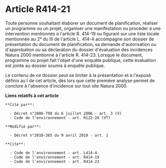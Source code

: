 # Article R414-21

Toute personne souhaitant élaborer un document de planification, réaliser un programme ou un projet, organiser une
manifestation ou procéder à une intervention mentionnés à l'article R. 414-19 ou figurant sur une liste locale mentionnée au
2° du III de l'article L. 414-4 accompagne son dossier de présentation du document de planification, sa demande
d'autorisation ou d'approbation ou sa déclaration du dossier d'évaluation des incidences Natura 2000 mentionné à l'article R.
414-23. Lorsque le document, programme ou projet fait l'objet d'une enquête publique, cette évaluation est jointe au dossier
soumis à enquête publique. 

Le contenu de ce dossier peut se limiter à la présentation et à l'exposé définis au I de cet article, dès lors que cette
première analyse permet de conclure à l'absence d'incidence sur tout site Natura 2000.

**Liens relatifs à cet article**

	**Cité par**:

	  - Décret n°2006-798 du 6 juillet 2006 - art. 3 (V)
	  - Code de l'environnement - art. R122-20 (VT)

	**Modifié par**:

	  - Décret n°2010-365 du 9 avril 2010 - art. 1

	**Cite**:

	  - Code de l'environnement - art. L414-4
	  - Code de l'environnement - art. R414-19
	  - Code de l'environnement - art. R414-23
